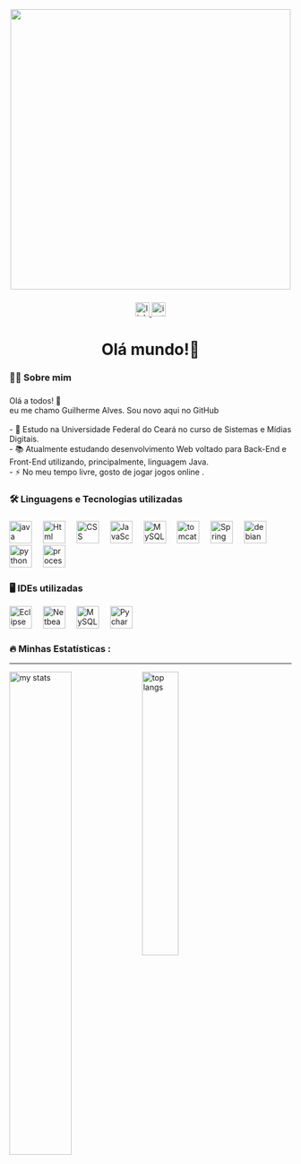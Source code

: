 <div align="center">
  <img height="500" src="https://user-images.githubusercontent.com/74038190/225813708-98b745f2-7d22-48cf-9150-083f1b00d6c9.gif"  />
</div>

###

<div align="center">
  <a href = "https://www.linkedin.com/in/guilherme-alves-597b24225/" target="_blank">
    <img src="https://img.shields.io/static/v1?message=LinkedIn&logo=linkedin&label=&color=0077B5&logoColor=white&labelColor=&style=for-the-badge" height="25" alt="linkedin logo"  />
  </a>
  <a href = "https://www.instagram.com/guilhermeatsilva/" target="_blank">
    <img src="https://img.shields.io/static/v1?message=Instagram&logo=instagram&label=&color=E4405F&logoColor=white&labelColor=&style=for-the-badge" height="25" alt="instagram logo"  />
    </a>
</div>
<hl>

  
###

<h1 align="center">Olá mundo!👋</h1>

###

<h3 align="left">👩‍💻  Sobre mim</h3>

###

<p align="left">Olá a todos! 👋<br>eu me chamo Guilherme Alves. Sou novo aqui no GitHub <br><br>- 🔭 Estudo na Universidade Federal do Ceará no curso de Sistemas e Mídias Digitais.<br>- 📚 Atualmente estudando desenvolvimento Web voltado para Back-End e Front-End utilizando, principalmente, linguagem Java.<br>- ⚡ No meu tempo livre, gosto de jogar jogos online .</p>

###

<h3 align="left">🛠 Linguagens e Tecnologias utilizadas</h3>

###

<div align="left">
  <img src="https://cdn.jsdelivr.net/gh/devicons/devicon/icons/java/java-original.svg" height="40" alt="java logo"  />
  <img width="12" />
  <img src="https://cdn-icons-png.flaticon.com/128/1051/1051277.png"height="40" alt="Html logo" />
  <img width="12" />
  <img src="https://cdn-icons-png.flaticon.com/128/732/732190.png" height="40" alt="CSS logo" />
  <img width="12" />
  <img src="https://upload.wikimedia.org/wikipedia/commons/thumb/6/6a/JavaScript-logo.png/600px-JavaScript-logo.png" height="40" alt="JavaScript logo" />
  <img width="12" />
  <img src="https://cdn-icons-png.flaticon.com/512/919/919836.png" height="40" alt="MySQL icon" />
  <img width="12" />
  <img src="https://upload.wikimedia.org/wikipedia/commons/f/fe/Apache_Tomcat_logo.svg" height="40" alt="tomcat logo"/>
  <img width="12" />
  <img src="https://upload.wikimedia.org/wikipedia/commons/thumb/7/79/Spring_Boot.svg/512px-Spring_Boot.svg.png" height="40" alt="Spring boot logo" />
  <img width="12" />
  <img src="https://www.shareicon.net/data/128x128/2015/09/16/101872_debian_512x512.png" height="40" alt="debian logo" />
  <img width="12" />

  <img src="https://cdn.jsdelivr.net/gh/devicons/devicon/icons/python/python-original.svg" height="40" alt="python logo"  />
  <img width="12" />
  <img src="https://upload.wikimedia.org/wikipedia/commons/thumb/c/cb/Processing_2021_logo.svg/600px-Processing_2021_logo.svg.png" height="40" alt="processing logo"/>
  <img width="12" />
  
</div>

<h3 align="left">🖥️ IDEs utilizadas</h3>

<div align="left">
  <img src="https://static-00.iconduck.com/assets.00/eclipse-icon-512x479-6ivkqawb.png" height="40" alt="Eclipse logo"/>
  <img width="12" />
  <img src="https://upload.wikimedia.org/wikipedia/commons/thumb/9/98/Apache_NetBeans_Logo.svg/640px-Apache_NetBeans_Logo.svg.png" height="40" alt="Netbeans logo"/>
  <img width="12" />
  <img src="https://cdn.icon-icons.com/icons2/1381/PNG/512/mysqlworkbench_93532.png" height="40" alt="MySQL Workbench logo"/>
  <img width="12" />
  <img src="https://upload.wikimedia.org/wikipedia/commons/thumb/1/1d/PyCharm_Icon.svg/1200px-PyCharm_Icon.svg.png" height="40" alt="Pycharm logo"/>
  <img width="12" />
</div>






###


###

<h3 align="left">🔥   Minhas Estatísticas :</h3>


-----

<div style="overflow: auto;">
    <img alt="my stats" style="float: left; width: 47%;" src="https://github-readme-stats.vercel.app/api?username=GuilhermeAlvesTeixeira&hide_title=false&hide_rank=false&show_icons=true&include_all_commits=true&count_private=true&disable_animations=false&theme=tokyonight&locale=en&hide_border=false" alt="stats graph" /> 
    <img alt="top langs" style="float: left; width: 36%;" src="https://github-readme-stats.vercel.app/api/top-langs/?username=GuilhermeAlvesTeixeira&layout=compact&theme=tokyonight"/>
    <div style="clear: both;"></div>
</div>




###

###

